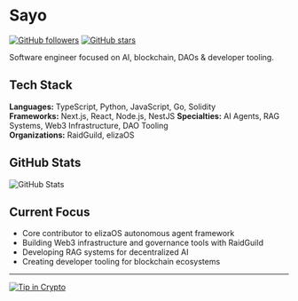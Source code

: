 # Sayo

[![GitHub followers](https://img.shields.io/github/followers/wtfsayo?label=Follow&style=social)](https://github.com/wtfsayo)
[![GitHub stars](https://img.shields.io/github/stars/wtfsayo?label=Stars&style=social)](https://github.com/wtfsayo)

Software engineer focused on AI, blockchain, DAOs & developer tooling.

## Tech Stack

**Languages:** TypeScript, Python, JavaScript, Go, Solidity  
**Frameworks:** Next.js, React, Node.js, NestJS
**Specialties:** AI Agents, RAG Systems, Web3 Infrastructure, DAO Tooling  
**Organizations:** RaidGuild, elizaOS

## GitHub Stats

![GitHub Stats](https://github-readme-stats.vercel.app/api?username=wtfsayo&show_icons=true&theme=dark&hide_border=true)

## Current Focus

- Core contributor to elizaOS autonomous agent framework
- Building Web3 infrastructure and governance tools with RaidGuild
- Developing RAG systems for decentralized AI
- Creating developer tooling for blockchain ecosystems

---

[![Tip in Crypto](https://tip.md/badge.svg)](https://tip.md/wtfsayo)

<!-- WALLET-LINKING-BEGIN
{
  "lastUpdated": "2025-05-31T19:54:28.346Z",
  "wallets": [
    {
      "chain": "ethereum",
      "address": "0xd257FDc3FD572a82b30D4b17ec43ec09862843B2"
    },
    {
      "chain": "solana",
      "address": "D2T4FdGvt8KrQqWYYsEKdiTnGmRCnbtsUrNcN1jbJ3Ls"
    }
  ]
}
WALLET-LINKING-END -->
